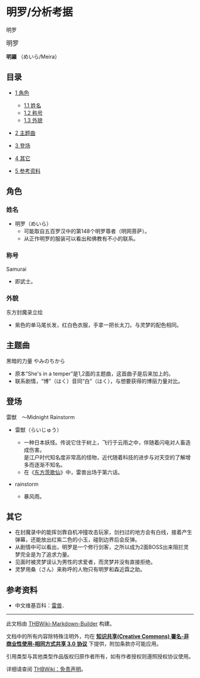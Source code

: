 # 明罗/分析考据

<!-- source html: G:\repos\THBWiki-Markdown-Builder\THBWikiMarkdown\Temp\main\a\ab\ns0%3A%E6%98%8E%E7%BD%97%2F%E5%88%86%E6%9E%90%E8%80%83%E6%8D%AE.html -->

明罗

  
<big>明罗</big>  

 **明羅** （めいら/Meira）
  


## 目录

- [1 角色](#角色)

  - [1.1 姓名](#姓名)
  - [1.2 称号](#称号)
  - [1.3 外貌](#外貌)



- [2 主题曲](#主题曲)
- [3 登场](#登场)
- [4 其它](#其它)
- [5 参考资料](#参考资料)





## 角色

### 姓名
- 明罗（めいら）
  - 可能取自五百罗汉中的第148个明罗尊者（明网菩萨）。
  - 从正作明罗的服装可以看出和佛教有不小的联系。



### 称号
  
Samurai 
  

- 即武士。


### 外貌
[](./文件-明罗（封魔录立绘）.png.md)  [](./文件-明罗（封魔录立绘）.png.md)东方封魔录立绘
- 紫色的单马尾长发，红白色衣服，手拿一把长太刀。与灵梦的配色相同。


## 主题曲
  
黑暗的力量 やみのちから
  

- 原本“She's in a temper”是1,2面的主题曲，这首曲子是后来加上的。
- 联系剧情，“博”（はく）音同“白”（はく），与想要获得的博丽力量对比。


## 登场
  
雷獣　～Midnight Rainstorm
  

- 雷獣（らいじゅう）
  - 一种日本妖怪。传说它住于树上，飞行于云雨之中，伴随着闪电对人畜造成伤害。  
是江户时代知名度非常高的怪物，近代随着科技的进步与对天空的了解增多而逐渐不知名。
  - 在《[东方茨歌仙](./东方茨歌仙.md)》中，雷兽出场于第六话。

- rainstorm
  - 暴风雨。



## 其它
- 在封魔录中的能挥剑靠自机冲撞攻击玩家，剑扫过的地方会有白线，接着产生弹幕，还能放出红紫二色的小玉，碰到边界后会反弹。
- 从剧情中可以看出，明罗是一个修行剑客，之所以成为2面BOSS出来阻拦灵梦完全是为了追求力量。
- 见面时被灵梦误认为男性的求爱者，而灵梦并没有直接拒绝。
- 灵梦用桑（さん）来称呼的人物只有明罗和森近霖之助。


## 参考资料
- 中文维基百科：[雷兽](http://zh.wikipedia.org/wiki/雷獸_(妖怪))．





---

此文档由 [THBWiki-Markdown-Builder](https://github.com/Delsin-Yu/THBWiki-Markdown-Builder) 构建。

文档中的所有内容除特殊注明外，均在 [**知识共享(Creative Commons) 署名-非商业性使用-相同方式共享 3.0 协议**](https://creativecommons.org/licenses/by-sa/3.0/deed.zh-hans) 下提供，附加条款亦可能应用。

引用类型与其他类型作品版权归原作者所有，如有作者授权则遵照授权协议使用。

详细请查阅 [THBWiki：免责声明](https://thbwiki.cc/THBWiki:%E5%85%8D%E8%B4%A3%E5%A3%B0%E6%98%8E)。

